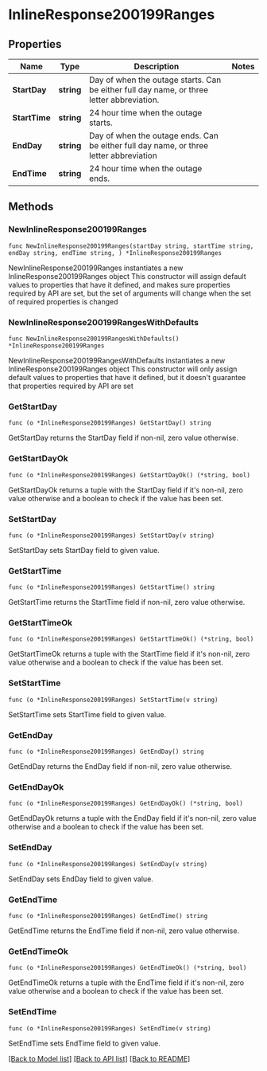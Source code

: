 # InlineResponse200199Ranges

## Properties

Name | Type | Description | Notes
------------ | ------------- | ------------- | -------------
**StartDay** | **string** | Day of when the outage starts. Can be either full day name, or three letter abbreviation. | 
**StartTime** | **string** | 24 hour time when the outage starts. | 
**EndDay** | **string** | Day of when the outage ends. Can be either full day name, or three letter abbreviation | 
**EndTime** | **string** | 24 hour time when the outage ends. | 

## Methods

### NewInlineResponse200199Ranges

`func NewInlineResponse200199Ranges(startDay string, startTime string, endDay string, endTime string, ) *InlineResponse200199Ranges`

NewInlineResponse200199Ranges instantiates a new InlineResponse200199Ranges object
This constructor will assign default values to properties that have it defined,
and makes sure properties required by API are set, but the set of arguments
will change when the set of required properties is changed

### NewInlineResponse200199RangesWithDefaults

`func NewInlineResponse200199RangesWithDefaults() *InlineResponse200199Ranges`

NewInlineResponse200199RangesWithDefaults instantiates a new InlineResponse200199Ranges object
This constructor will only assign default values to properties that have it defined,
but it doesn't guarantee that properties required by API are set

### GetStartDay

`func (o *InlineResponse200199Ranges) GetStartDay() string`

GetStartDay returns the StartDay field if non-nil, zero value otherwise.

### GetStartDayOk

`func (o *InlineResponse200199Ranges) GetStartDayOk() (*string, bool)`

GetStartDayOk returns a tuple with the StartDay field if it's non-nil, zero value otherwise
and a boolean to check if the value has been set.

### SetStartDay

`func (o *InlineResponse200199Ranges) SetStartDay(v string)`

SetStartDay sets StartDay field to given value.


### GetStartTime

`func (o *InlineResponse200199Ranges) GetStartTime() string`

GetStartTime returns the StartTime field if non-nil, zero value otherwise.

### GetStartTimeOk

`func (o *InlineResponse200199Ranges) GetStartTimeOk() (*string, bool)`

GetStartTimeOk returns a tuple with the StartTime field if it's non-nil, zero value otherwise
and a boolean to check if the value has been set.

### SetStartTime

`func (o *InlineResponse200199Ranges) SetStartTime(v string)`

SetStartTime sets StartTime field to given value.


### GetEndDay

`func (o *InlineResponse200199Ranges) GetEndDay() string`

GetEndDay returns the EndDay field if non-nil, zero value otherwise.

### GetEndDayOk

`func (o *InlineResponse200199Ranges) GetEndDayOk() (*string, bool)`

GetEndDayOk returns a tuple with the EndDay field if it's non-nil, zero value otherwise
and a boolean to check if the value has been set.

### SetEndDay

`func (o *InlineResponse200199Ranges) SetEndDay(v string)`

SetEndDay sets EndDay field to given value.


### GetEndTime

`func (o *InlineResponse200199Ranges) GetEndTime() string`

GetEndTime returns the EndTime field if non-nil, zero value otherwise.

### GetEndTimeOk

`func (o *InlineResponse200199Ranges) GetEndTimeOk() (*string, bool)`

GetEndTimeOk returns a tuple with the EndTime field if it's non-nil, zero value otherwise
and a boolean to check if the value has been set.

### SetEndTime

`func (o *InlineResponse200199Ranges) SetEndTime(v string)`

SetEndTime sets EndTime field to given value.



[[Back to Model list]](../README.md#documentation-for-models) [[Back to API list]](../README.md#documentation-for-api-endpoints) [[Back to README]](../README.md)


